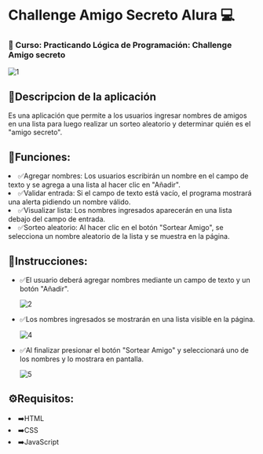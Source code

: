 <h1>Challenge Amigo Secreto Alura 💻</h1>

<h3>📒 Curso: Practicando Lógica de Programación: Challenge Amigo secreto</h3>

![1](https://github.com/user-attachments/assets/ce50df64-b661-4069-a42a-69ad032a24ee)

<h2>📍Descripcion de la aplicación</h2>
Es una aplicación que permite a los usuarios ingresar nombres de amigos en una lista para luego realizar un sorteo aleatorio y determinar quién es el "amigo secreto".

<h2>📌Funciones:</h2>
<li>✅Agregar nombres: Los usuarios escribirán un nombre en el campo de texto y se agrega a una lista al hacer clic en "Añadir".</li>
<li>✅Validar entrada: Si el campo de texto está vacío, el programa mostrará una alerta pidiendo un nombre válido.</li>
<li>✅Visualizar lista: Los nombres ingresados aparecerán en una lista debajo del campo de entrada.</li>
<li>✅Sorteo aleatorio: Al hacer clic en el botón "Sortear Amigo", se selecciona un nombre aleatorio de la lista y se muestra en la página.</li>

<h2>📌Instrucciones:</h2>
<ul>
<li>✅El usuario deberá agregar nombres mediante un campo de texto y un botón "Añadir".</li>

![2](https://github.com/user-attachments/assets/775d0a95-7b9d-4103-a8d0-a9fbab48d91f)

<li>✅Los nombres ingresados se mostrarán en una lista visible en la página.</li>

![4](https://github.com/user-attachments/assets/0fb4c130-4630-4dd8-95b2-d941befb1492)

<li>✅Al finalizar presionar el botón "Sortear Amigo" y seleccionará uno de los nombres y lo mostrara en pantalla.</li>

![5](https://github.com/user-attachments/assets/735a6856-ade6-43bc-bbe3-f1aa7a2ec57e)

</ul>

<h2>⚙️Requisitos:</h2>
<li>➡️HTML</li>
<li>➡️CSS</li>
<li>➡️JavaScript</li>
